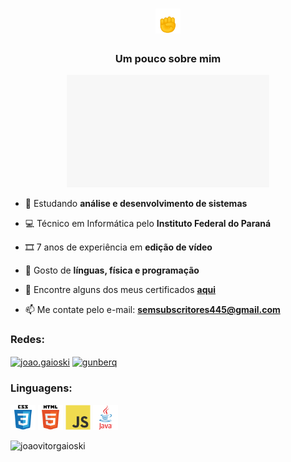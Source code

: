 <h1 align="center"><img src="readme_archives/hello.webp" alt="Ola" height="40" width="40"></h1>

<h3 align="center">Um pouco sobre mim</h3>
<p align="center">
  <img src="readme_archives/joaovitorgaioski.gif" alt="joaovitorgaioski" height="180" width="324">
</p>

- 🌱 Estudando **análise e desenvolvimento de sistemas**

- 💻 Técnico em Informática pelo **Instituto Federal do Paraná**

- 🎞️ 7 anos de experiência em **edição de vídeo**
  
- 💬 Gosto de **línguas, física e programação**

- 📜 Encontre alguns dos meus certificados <a href="https://github.com/joaovitorgaioski/joaovitorgaioski/tree/main/Certificados" target=blank>**aqui**</a>

- 📫 Me contate pelo e-mail: **semsubscritores445@gmail.com**

<h3 align="left">Redes:</h3>
<p align="left">
  <a href="https://instagram.com/joao.gaioski" target="blank"><img align="center" src="https://raw.githubusercontent.com/rahuldkjain/github-profile-readme-generator/master/src/images/icons/Social/instagram.svg" alt="joao.gaioski" height="30" width="40" /></a>
  <a href="https://www.youtube.com/@gunberq" target="blank"><img align="center" src="https://raw.githubusercontent.com/rahuldkjain/github-profile-readme-generator/master/src/images/icons/Social/youtube.svg" alt="gunberq" height="30" width="40" /></a>
</p>

<h3 align="left">Linguagens:</h3>
<p align="left">
  <img src="https://raw.githubusercontent.com/devicons/devicon/master/icons/css3/css3-original-wordmark.svg" alt="css3" width="40" height="40"/>
  <img src="https://raw.githubusercontent.com/devicons/devicon/master/icons/html5/html5-original-wordmark.svg" alt="html5" width="40" height="40"/>
  <img src="https://raw.githubusercontent.com/devicons/devicon/master/icons/javascript/javascript-original.svg" alt="javascript" width="40" height="40"/>
  <img src="https://raw.githubusercontent.com/devicons/devicon/master/icons/java/java-original-wordmark.svg" alt="java" width="40" height="40">
</p>

<p align="left"> <img src="https://komarev.com/ghpvc/?username=joaovitorgaioski&label=Visitas&color=0e75b6&style=for-the-badge" alt="joaovitorgaioski" /> </p>
